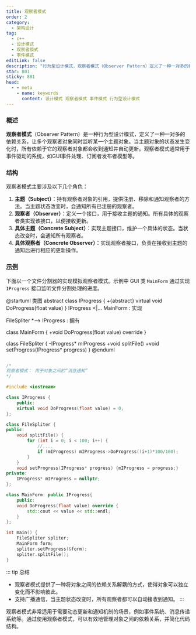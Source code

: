 ```yaml
---
title: 观察者模式
order: 2
category:
  - 架构设计
tag:
  - c++
  - 设计模式
  - 观察者模式
  - 事件模式
editLink: false
description: "行为型设计模式，观察者模式（Observer Pattern）定义了一种一对多的依赖关系，让多个观察者对象同时监听某一个主题对象。当主题对象的状态发生变化时，所有依赖于它的观察者对象都会收到通知并自动更新"
star: 801
sticky: 801
head:
  - - meta
    - name: keywords
      content: 设计模式 观察者模式 事件模式 行为型设计模式
---
```


### 概述

**观察者模式**（Observer Pattern）是一种行为型设计模式，定义了一种一对多的依赖关系，让多个观察者对象同时监听某一个主题对象。当主题对象的状态发生变化时，所有依赖于它的观察者对象都会收到通知并自动更新。观察者模式通常用于事件驱动的系统，如GUI事件处理、订阅者发布者模型等。

### 结构

观察者模式主要涉及以下几个角色：

1. **主题（Subject）**：持有观察者对象的引用，提供注册、移除和通知观察者的方法。当主题状态改变时，会通知所有已注册的观察者。
2. **观察者（Observer）**：定义一个接口，用于接收主题的通知。所有具体的观察者类实现该接口，以便接收更新。
3. **具体主题（Concrete Subject）**：实现主题接口，维护一个具体的状态。当状态改变时，会通知所有观察者。
4. **具体观察者（Concrete Observer）**：实现观察者接口，负责在接收到主题的通知后进行相应的更新操作。

### [示例](https://github.com/hackcpp/cplusplus/blob/main/source%20code/design_pattern/decorator.cpp)

​下面以一个文件分割器的实现模拟观察者模式。示例中 GUI 类 `MainForm` 通过实现`IProgress` 接口监听文件分割处理的进度。

@startuml 类图
abstract class IProgress {
+{abstract} virtual void DoProgress(float value)
}
IProgress <|... MainForm : 实现 

FileSpliter *--> IProgress : 拥有 

class MainForm {
    +void DoProgress(float value) override
}

class FileSpliter {
  -IProgress* mIProgress
  +void splitFile()
  +void setProgress(IProgress* progress)
}
@enduml

```cpp

/*
观察者模式： 用于对象之间的“消息通知”
*/

#include <iostream>

class IProgress {
    public:
    virtual void DoProgress(float value) = 0;
};

class FileSpliter {
public:
    void splitFile() {
        for (int i = 0; i < 100; i++) {
            //....
            if (mIProgress) mIProgress->DoProgress((i+1)*100/100);
        }
    }
    void setProgress(IProgress* progress) {mIProgress = progress;}
private:
    IProgress* mIProgress = nullptr;
};

class MainForm: public IProgress{
    public:
    void DoProgress(float value) override {
        std::cout << value << std::endl;
    }
};

int main() {
    FileSpliter spliter;
    MainForm form;
    spliter.setProgress(&form);
    spliter.splitFile();
}

```

::: tip 总结
  - 观察者模式提供了一种将对象之间的依赖关系解耦的方式，使得对象可以独立变化而不影响彼此。
  - 支持广播通信，当主题状态改变时，所有观察者都可以自动接收到通知。
:::

观察者模式非常适用于需要动态更新和通知机制的场景，例如事件系统、消息传递系统等。通过使用观察者模式，可以有效地管理对象之间的依赖关系，并简化代码结构。